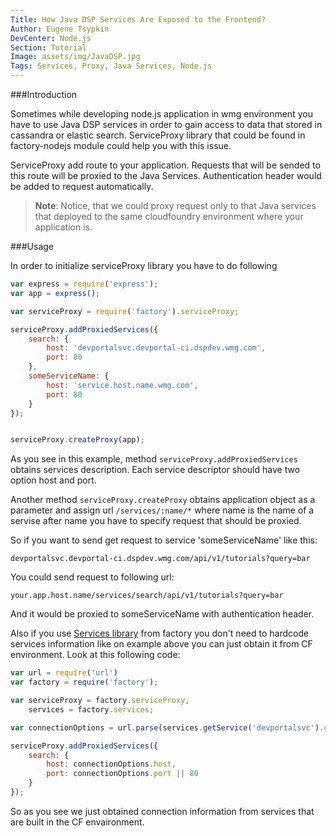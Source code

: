 ```yaml
---
Title: How Java DSP Services Are Exposed to the Frontend?
Author: Eugene Tsypkin
DevCenter: Node.js
Section: Tutorial
Image: assets/img/JavaDSP.jpg
Tags: Services, Proxy, Java Services, Node.js
---
```



###Introduction

Sometimes while developing node.js application in wmg environment you have to use Java DSP services in order to gain access to data that stored in cassandra or elastic search. ServiceProxy library that could be found in factory-nodejs  module could help you with this issue.

ServiceProxy add route to your application. Requests that will be sended to this route will be proxied to the Java Services. Authentication header would be added to request automatically.

>**Note**:  Notice, that we could proxy request only to that Java services that deployed to the same cloudfoundry environment where your application is.

###Usage

In order to initialize serviceProxy library you have to do following 

```js
var express = require('express');
var app = express();

var serviceProxy = require('factory').serviceProxy;

serviceProxy.addProxiedServices({
    search: {
        host: 'devportalsvc.devportal-ci.dspdev.wmg.com',
        port: 80
    },
    someServiceName: {
        host: 'service.host.name.wmg.com',
        port: 80
    }
});


serviceProxy.createProxy(app);

```

As you see in this example, method `serviceProxy.addProxiedServices` obtains services description. Each service descriptor should have two option host and port.

Another method `serviceProxy.createProxy` obtains application object as a parameter and assign url `/services/:name/*` where name is the name of a servise after name you have to specify request that should be proxied.

So if you want to send get request to service 'someServiceName' like this:

`devportalsvc.devportal-ci.dspdev.wmg.com/api/v1/tutorials?query=bar`

You could send request to following url:

`your.app.host.name/services/search/api/v1/tutorials?query=bar`

And it would be proxied to someServiceName with authentication header.


Also if you use [Services library][1] from factory you don't need to hardcode services information like on example above
you can just obtain it from CF environment. Look at this following code:

```js
var url = require('url')
var factory = require('factory');

var serviceProxy = factory.serviceProxy,
    services = factory.services;

var connectionOptions = url.parse(services.getService('devportalsvc').credentials.conn);

serviceProxy.addProxiedServices({
    search: {
        host: connectionOptions.host,
        port: connectionOptions.port || 80
    }
});

```
So as you see we just obtained connection information from services that are built in the CF envaironment.

[1]: http://devportal.devportal-ci.dspdev.wmg.com/docs/nodejs/tutorial/binding_to_services_in_cloud_foundry
